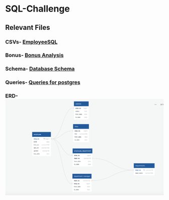 # SQL-Challenge

## Relevant Files

### CSVs-  [EmployeeSQL](EmployeeSQL)

### Bonus-  [Bonus Analysis](bonus.ipynb)

### Schema-  [Database Schema](schema.sql)

### Queries- [Queries for postgres](queries.sql)

### ERD- ![ERD](ERD.png "ERD")


